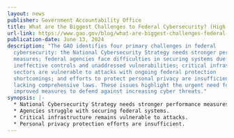 ```yaml
---
layout: news
publisher: Government Accountability Office
title: What are the Biggest Challenges to Federal Cybersecurity? (High Risk Update)
url-link: https://www.gao.gov/blog/what-are-biggest-challenges-federal-cybersecurity-high-risk-update
publication-date: June 13, 2024
description: "The GAO identifies four primary challenges in federal
  cybersecurity: the National Cybersecurity Strategy needs stronger performance
  measures; federal agencies face difficulties in securing systems due to
  ineffective controls and unaddressed vulnerabilities; critical infrastructure
  sectors are vulnerable to attacks with ongoing federal protection
  shortcomings; and efforts to protect personal privacy are insufficient,
  lacking comprehensive laws. These issues highlight the urgent need for
  improved measures to defend against increasing cyber threats."
synopsis: |-
  * National Cybersecurity Strategy needs stronger performance measures.
  * Agencies struggle with securing federal systems.
  * Critical infrastructure remains vulnerable to attacks.
  * Personal privacy protection efforts are insufficient.
---
```

